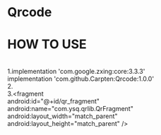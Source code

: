 # Qrcode
# HOW TO USE
<br>1.implementation 'com.google.zxing:core:3.3.3'
<br>  implementation 'com.github.Carpten:Qrcode:1.0.0'
<br>2.<uses-permission android:name="android.permission.CAMERA" />
<br>3.<fragment
<br>        android:id="@+id/qr_fragment"
<br>        android:name="com.ysq.qrlib.QrFragment"
<br>        android:layout_width="match_parent"
<br>        android:layout_height="match_parent" /> 

